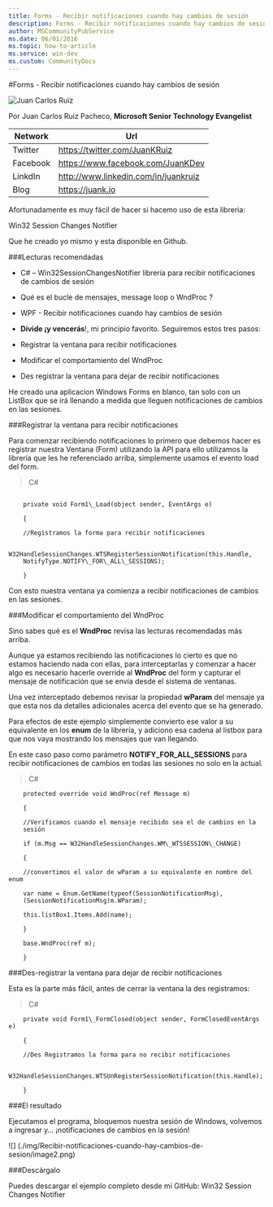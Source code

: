 ```yaml
---
title: Forms - Recibir notificaciones cuando hay cambios de sesión
description: Forms - Recibir notificaciones cuando hay cambios de sesión
author: MSCommunityPubService
ms.date: 06/01/2016
ms.topic: how-to-article
ms.service: win-dev
ms.custom: CommunityDocs
---
```







#Forms - Recibir notificaciones cuando hay cambios de sesión

![Juan Carlos Ruiz ](http://gravatar.com/avatar/2c36e6ebd9b4d33c3e9a0362607b3e57?s=150)
<!-- -->

Por Juan Carlos Ruiz Pacheco, **Microsoft Senior Technology Evangelist**

  Network   | Url
  ----------|----------------------------------------
  Twitter   | https://twitter.com/JuanKRuiz
  Facebook  | https://www.facebook.com/JuanKDev
  LinkdIn   | http://www.linkedin.com/in/juankruiz
  Blog      | https://juank.io

Afortunadamente es muy fácil de hacer si hacemo uso de esta libreria:

Win32 Session Changes Notifier

Que he creado yo mismo y esta disponible en Github.

###Lecturas recomendadas


- C\# – Win32SessionChangesNotifier librería para recibir notificaciones
de cambios de sesión

- Qué es el bucle de mensajes, message loop o WndProc ?

- WPF - Recibir notificaciones cuando hay cambios de sesión

- **Divide ¡y vencerás**!, mi principio favorito. Seguiremos estos tres
pasos:

- Registrar la ventana para recibir notificaciones

- Modificar el comportamiento del WndProc

- Des registrar la ventana para dejar de recibir notificaciones

He creado una aplicacion Windows Forms en blanco, tan solo con un
ListBox que se irá llenando a medida que lleguen notificaciones de
cambios en las sesiones.

###Registrar la ventana para recibir notificaciones


Para comenzar recibiendo notificaciones lo primero que debemos hacer es
registrar nuestra Ventana (Form) utilizando la API para ello utilizamos
la libreria que les he referenciado arriba, simplemente usamos el evento
load del form.

>C\#

```

    private void Form1\_Load(object sender, EventArgs e)

    {

    //Registramos la forma para recibir notificaciones

    W32HandleSessionChanges.WTSRegisterSessionNotification(this.Handle,
    NotifyType.NOTIFY\_FOR\_ALL\_SESSIONS);

    }
```

Con esto nuestra ventana ya comienza a recibir notificaciones de cambios
en las sesiones.

###Modificar el comportamiento del WndProc


Sino sabes qué es el **WndProc** revisa las lecturas recomendadas más
arriba.

Aunque ya estamos recibiendo las notificaciones lo cierto es que no
estamos haciendo nada con ellas, para interceptarlas y comenzar a hacer
algo es necesario hacerle override al **WndProc** del form y capturar el
mensaje de notificación que se envía desde el sistema de ventanas.

Una vez interceptado debemos revisar la propiedad **wParam** del mensaje
ya que esta nos da detalles adicionales acerca del evento que se ha
generado.

Para efectos de este ejemplo simplemente convierto ese valor a su
equivalente en los **enum** de la librería, y adiciono esa cadena al
listbox para que nos vaya mostrando los mensajes que van llegando.

En este caso paso como parámetro **NOTIFY\_FOR\_ALL\_SESSIONS** para
recibir notificaciones de cambios en todas las sesiones no solo en la
actual.

>C\#


```
    protected override void WndProc(ref Message m)

    {

    //Verificamos cuando el mensaje recibido sea el de cambios en la
    sesión

    if (m.Msg == W32HandleSessionChanges.WM\_WTSSESSION\_CHANGE)

    {

    //convertimos el valor de wParam a su equivalente en nombre del enum

    var name = Enum.GetName(typeof(SessionNotificationMsg),
    (SessionNotificationMsg)m.WParam);

    this.listBox1.Items.Add(name);

    }

    base.WndProc(ref m);

    }
```

###Des-registrar la ventana para dejar de recibir notificaciones

Esta es la parte más fácil, antes de cerrar la ventana la des
registramos:

>C\#


```
    private void Form1\_FormClosed(object sender, FormClosedEventArgs e)

    {

    //Des Registramos la forma para no recibir notificaciones

    W32HandleSessionChanges.WTSUnRegisterSessionNotification(this.Handle);

    }
```

###El resultado


Ejecutamos el programa, bloquemos nuestra sesión de Windows, volvemos a
ingresar y… ¡notificaciones de cambios en la sesión!

![] (./img/Recibir-notificaciones-cuando-hay-cambios-de-sesion/image2.png)

###Descárgalo


Puedes descargar el ejemplo completo desde mi GitHub: Win32 Session
Changes Notifier


